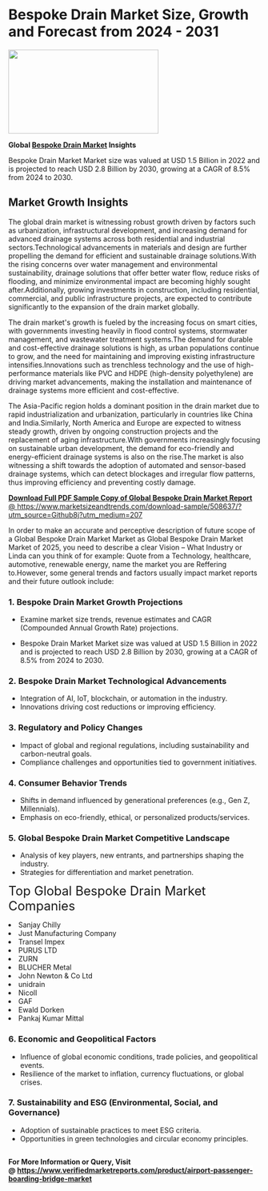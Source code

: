 <H1>Bespoke Drain Market Size, Growth and Forecast from 2024 - 2031</H1><img class="aligncenter size-medium wp-image-584254" src="https://thirdeyenews.in/wp-content/uploads/2024/09/Global-Market-Research-300x168.jpeg" alt="" width="300" height="168" /><p><strong>Global&nbsp;<a href="https://www.marketsizeandtrends.com/download-sample/508637/?utm_source=Github8j?utm_medium=207">Bespoke Drain Market</a> Insights</strong></p><p>Bespoke Drain Market Market size was valued at USD 1.5 Billion in 2022 and is projected to reach USD 2.8 Billion by 2030, growing at a CAGR of 8.5% from 2024 to 2030.</p><p><h2>Market Growth Insights</h2> <p>The global drain market is witnessing robust growth driven by factors such as urbanization, infrastructural development, and increasing demand for advanced drainage systems across both residential and industrial sectors.Technological advancements in materials and design are further propelling the demand for efficient and sustainable drainage solutions.With the rising concerns over water management and environmental sustainability, drainage solutions that offer better water flow, reduce risks of flooding, and minimize environmental impact are becoming highly sought after.Additionally, growing investments in construction, including residential, commercial, and public infrastructure projects, are expected to contribute significantly to the expansion of the drain market globally.</p> <p><a href="#"></a></p> <p>The drain market's growth is fueled by the increasing focus on smart cities, with governments investing heavily in flood control systems, stormwater management, and wastewater treatment systems.The demand for durable and cost-effective drainage solutions is high, as urban populations continue to grow, and the need for maintaining and improving existing infrastructure intensifies.Innovations such as trenchless technology and the use of high-performance materials like PVC and HDPE (high-density polyethylene) are driving market advancements, making the installation and maintenance of drainage systems more efficient and cost-effective.</p> <p>The Asia-Pacific region holds a dominant position in the drain market due to rapid industrialization and urbanization, particularly in countries like China and India.Similarly, North America and Europe are expected to witness steady growth, driven by ongoing construction projects and the replacement of aging infrastructure.With governments increasingly focusing on sustainable urban development, the demand for eco-friendly and energy-efficient drainage systems is also on the rise.The market is also witnessing a shift towards the adoption of automated and sensor-based drainage systems, which can detect blockages and irregular flow patterns, thus improving efficiency and preventing costly damage.</p> <p><a href="#"></p><p><span class=""><strong>Download Full PDF Sample Copy of Global Bespoke Drain Market Report</strong> @ <a href="https://www.marketsizeandtrends.com/download-sample/508637/?utm_source=Github8j?utm_medium=207" target="_blank">https://www.marketsizeandtrends.com/download-sample/508637/?utm_source=Github8j?utm_medium=207</a></span></p><p>In order to make an accurate and perceptive description of future scope of a Global&nbsp;Bespoke Drain Market Market as Global&nbsp;Bespoke Drain Market Market of 2025, you need to describe a clear Vision &ndash; What Industry or Linda can you think of for example: Quote from a Technology, healthcare, automotive, renewable energy, name the market you are Reffering to.However, some general trends and factors usually impact market reports and their future outlook include:</p><h3>1.&nbsp;<strong>Bespoke Drain Market Growth Projections</strong></h3><ul><li>Examine market size trends, revenue estimates and CAGR (Compounded Annual Growth Rate) projections.</li><li><p>Bespoke Drain Market Market size was valued at USD 1.5 Billion in 2022 and is projected to reach USD 2.8 Billion by 2030, growing at a CAGR of 8.5% from 2024 to 2030.</p></li></ul><h3>2.&nbsp;<strong>Bespoke Drain Market Technological Advancements</strong></h3><ul><li>Integration of AI, IoT, blockchain, or automation in the industry.</li><li>Innovations driving cost reductions or improving efficiency.</li></ul><h3>3.&nbsp;<strong>Regulatory and Policy Changes</strong></h3><ul><li>Impact of global and regional regulations, including sustainability and carbon-neutral goals.</li><li>Compliance challenges and opportunities tied to government initiatives.</li></ul><h3>4.&nbsp;<strong>Consumer Behavior Trends</strong></h3><ul><li>Shifts in demand influenced by generational preferences (e.g., Gen Z, Millennials).</li><li>Emphasis on eco-friendly, ethical, or personalized products/services.</li></ul><h3>5.&nbsp;<strong>Global Bespoke Drain Market Competitive Landscape</strong></h3><ul><li>Analysis of key players, new entrants, and partnerships shaping the industry.</li><li>Strategies for differentiation and market penetration.</li></ul><p data-pm-slice="1 1 []"><span style="color: inherit; font-family: inherit; font-size: 25px;">Top Global Bespoke Drain Market Companies</span></p><div class="" data-test-id=""><p><li>Sanjay Chilly</li><li> Just Manufacturing Company</li><li> Transel Impex</li><li> PURUS LTD</li><li> ZURN</li><li> BLUCHER Metal</li><li> John Newton & Co Ltd</li><li> unidrain</li><li> Nicoll</li><li> GAF</li><li> Ewald Dorken</li><li> Pankaj Kumar Mittal</li></p></div><h3>6.&nbsp;<strong>Economic and Geopolitical Factors</strong></h3><ul><li>Influence of global economic conditions, trade policies, and geopolitical events.</li><li>Resilience of the market to inflation, currency fluctuations, or global crises.</li></ul><h3>7.&nbsp;<strong>Sustainability and ESG (Environmental, Social, and Governance)</strong></h3><ul><li>Adoption of sustainable practices to meet ESG criteria.</li><li>Opportunities in green technologies and circular economy principles.</li></ul><h2><strong style="font-size: 14px;">For More Information or Query, Visit @&nbsp;</strong><a style="background-color: #ffffff; font-size: 14px;" href="https://www.marketsizeandtrends.com/report/bespoke-drain-market/" target="_blank">https://www.verifiedmarketreports.com/product/airport-passenger-boarding-bridge-market</a></h2>